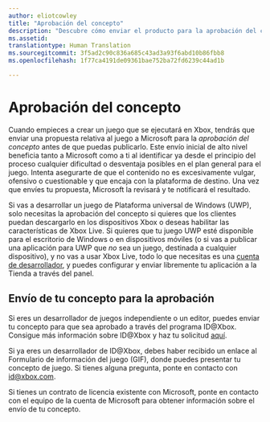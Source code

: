 ```yaml
---
author: eliotcowley
title: "Aprobación del concepto"
description: "Descubre cómo enviar el producto para la aprobación del concepto, lo que será necesario si tu producto se ejecuta en Xbox o usa Xbox Live."
ms.assetid: 
translationtype: Human Translation
ms.sourcegitcommit: 3f5ad2c90c836a685c43ad3a93f6abd10b86fbb8
ms.openlocfilehash: 1f77ca4191de09361bae752ba72fd6239c44ad1b

---
```


# Aprobación del concepto

Cuando empieces a crear un juego que se ejecutará en Xbox, tendrás que enviar una propuesta relativa al juego a Microsoft para la *aprobación del concepto* antes de que puedas publicarlo. Este envío inicial de alto nivel beneficia tanto a Microsoft como a ti al identificar ya desde el principio del proceso cualquier dificultad o desventaja posibles en el plan general para el juego. Intenta asegurarte de que el contenido no es excesivamente vulgar, ofensivo o cuestionable y que encaja con la plataforma de destino. Una vez que envíes tu propuesta, Microsoft la revisará y te notificará el resultado.

Si vas a desarrollar un juego de Plataforma universal de Windows (UWP), solo necesitas la aprobación del concepto si quieres que los clientes puedan descargarlo en los dispositivos Xbox o deseas habilitar las características de Xbox Live. Si quieres que tu juego UWP esté disponible para el escritorio de Windows o en dispositivos móviles (o si vas a publicar una aplicación para UWP que *no* sea un juego, destinada a cualquier dispositivo), y no vas a usar Xbox Live, todo lo que necesitas es una [cuenta de desarrollador](https://go.microsoft.com/fwlink/?LinkId=817223), y puedes configurar y enviar libremente tu aplicación a la Tienda a través del panel.

## Envío de tu concepto para la aprobación

Si eres un desarrollador de juegos independiente o un editor, puedes enviar tu concepto para que sea aprobado a través del programa ID@Xbox. Consigue más información sobre ID@Xbox y haz tu solicitud [aquí](http://www.xbox.com/en-US/Developers/id).

Si ya eres un desarrollador de ID@Xbox, debes haber recibido un enlace al Formulario de información del juego (GIF), donde puedes presentar tu concepto de juego. Si tienes alguna pregunta, ponte en contacto con [id@xbox.com](mailto:id@xbox.com).

Si tienes un contrato de licencia existente con Microsoft, ponte en contacto con el equipo de la cuenta de Microsoft para obtener información sobre el envío de tu concepto.


<!--HONumber=Nov16_HO1-->


